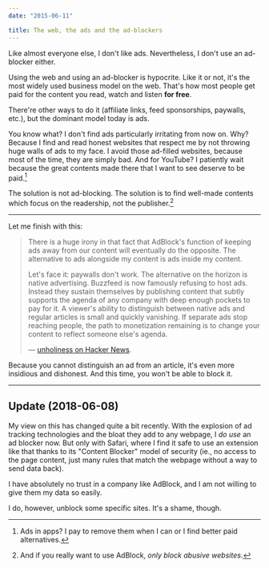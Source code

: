 ```yaml
---
date: "2015-06-11"

title: The web, the ads and the ad-blockers
---
```


Like almost everyone else, I don't like ads. Nevertheless, I don't use an ad-blocker either.

Using the web and using an ad-blocker is hypocrite. Like it or not, it's the most widely used business model on the web. That's how most people get paid for the content you read, watch and listen **for free**.

There're other ways to do it (affiliate links, feed sponsorships, paywalls, etc.), but the dominant model today is ads.

You know what? I don't find ads particularly irritating from now on. Why? Because I find and read honest websites that respect me by not throwing huge walls of ads to my face. I avoid those ad-filled websites, because most of the time, they are simply bad. And for YouTube? I patiently wait because the great contents made there that I want to see deserve to be paid.[^1]

The solution is not ad-blocking. The solution is to find well-made contents which focus on the readership, not the publisher.[^2]

---

Let me finish with this:

> There is a huge irony in that fact that AdBlock's function of keeping ads away from our content will eventually do the opposite. The alternative to ads alongside my content is ads inside my content.
>
> Let's face it: paywalls don't work. The alternative on the horizon is native advertising. Buzzfeed is now famously refusing to host ads. Instead they sustain themselves by publishing content that subtly supports the agenda of any company with deep enough pockets to pay for it. A viewer's ability to distinguish between native ads and regular articles is small and quickly vanishing. If separate ads stop reaching people, the path to monetization remaining is to change your content to reflect someone else's agenda.
>
> — [unholiness on Hacker News](https://news.ycombinator.com/item?id=9695552).

Because you cannot distinguish an ad from an article, it's even more insidious and dishonest. And this time, you won't be able to block it.

---

## Update (2018-06-08)

My view on this has changed quite a bit recently. With the explosion of ad tracking technologies and the bloat they add to any webpage, I _do use_ an ad blocker now. But only with Safari, where I find it safe to use an extension like that thanks to its "Content Blocker" model of security (ie., no access to the page content, just many rules that match the webpage without a way to send data back).

I have absolutely no trust in a company like AdBlock, and I am not willing to give them my data so easily.

I do, however, unblock some specific sites. It's a shame, though.


[^1]: Ads in apps? I pay to remove them when I can or I find better paid alternatives.
[^2]: And if you really want to use AdBlock, _only block abusive websites_.
